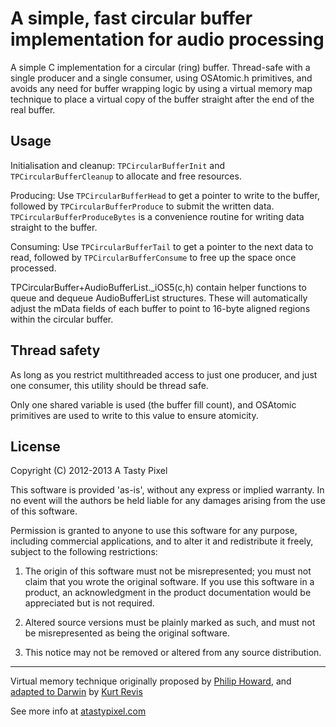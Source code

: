 A simple, fast circular buffer implementation for audio processing
==================================================================

A simple C implementation for a circular (ring) buffer. Thread-safe with a single producer and a single consumer, using OSAtomic.h primitives, and avoids any need for buffer wrapping logic by using a virtual memory map technique to place a virtual copy of the buffer straight after the end of the real buffer.

Usage
-----

Initialisation and cleanup: `TPCircularBufferInit` and `TPCircularBufferCleanup` to allocate and free resources.

Producing: Use `TPCircularBufferHead` to get a pointer to write to the buffer, followed by `TPCircularBufferProduce` to submit the written data.  `TPCircularBufferProduceBytes` is a convenience routine for writing data straight to the buffer.

Consuming: Use `TPCircularBufferTail` to get a pointer to the next data to read, followed by `TPCircularBufferConsume` to free up the space once processed.

TPCircularBuffer+AudioBufferList._iOS5(c,h) contain helper functions to queue and dequeue AudioBufferList
structures. These will automatically adjust the mData fields of each buffer to point to 16-byte aligned
regions within the circular buffer.

Thread safety
-------------

As long as you restrict multithreaded access to just one producer, and just one consumer, this utility should be thread safe. 

Only one shared variable is used (the buffer fill count), and OSAtomic primitives are used to write to this value to ensure atomicity.

License
-------

Copyright (C) 2012-2013 A Tasty Pixel

This software is provided 'as-is', without any express or implied
warranty.  In no event will the authors be held liable for any damages
arising from the use of this software.

Permission is granted to anyone to use this software for any purpose,
including commercial applications, and to alter it and redistribute it
freely, subject to the following restrictions:

1. The origin of this software must not be misrepresented; you must not
   claim that you wrote the original software. If you use this software
   in a product, an acknowledgment in the product documentation would be
   appreciated but is not required.
   
2. Altered source versions must be plainly marked as such, and must not be
   misrepresented as being the original software.
   
3. This notice may not be removed or altered from any source distribution.


-----------------------------------------------------

Virtual memory technique originally proposed by [Philip Howard](http://vrb.slashusr.org/), and [adapted to Darwin](http://www.snoize.com/Code/PlayBufferedSoundFile.tar.gz) by [Kurt Revis](http://www.snoize.com)

See more info at [atastypixel.com](http://atastypixel.com/blog/a-simple-fast-circular-buffer-implementation-for-audio-processing/)

